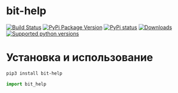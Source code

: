 # bit-help

[![Build Status](https://travis-ci.com/daveusa31/bit-help.svg?branch=master)](https://travis-ci.com/daveusa31/bit-help)
[![PyPi Package Version](https://img.shields.io/pypi/v/bit_help.svg?style=flat-square)](https://pypi.python.org/pypi/bit_help)
[![PyPi status](https://img.shields.io/pypi/status/bit_help.svg?style=flat-square)](https://pypi.python.org/pypi/bit_help)
[![Downloads](https://pepy.tech/badge/bit_help)](https://pepy.tech/project/bit_help)
[![Supported python versions](https://img.shields.io/pypi/pyversions/bit_help.svg?style=flat-square)](https://pypi.python.org/pypi/bit_help)


# Установка и использование

```sh
pip3 install bit-help
```

```python
import bit_help
```